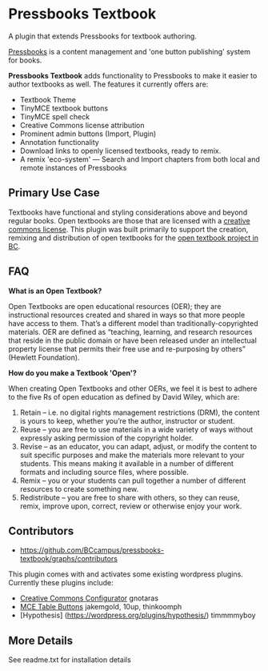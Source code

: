 Pressbooks Textbook
===================

A plugin that extends Pressbooks for textbook authoring.

[Pressbooks](https://github.com/pressbooks/pressbooks) is a content management and 'one button publishing' system for books.

**Pressbooks Textbook** adds functionality to Pressbooks to make it easier to author textbooks as well. The features it currently offers are:

* Textbook Theme
* TinyMCE textbook buttons
* TinyMCE spell check
* Creative Commons license attribution
* Prominent admin buttons (Import, Plugin)
* Annotation functionality
* Download links to openly licensed textbooks, ready to remix.
* A remix 'eco-system' — Search and Import chapters from both local and remote instances of Pressbooks

Primary Use Case
------------
Textbooks have functional and styling considerations above and beyond regular books. Open textbooks are those that are licensed with a [creative commons license](http://creativecommons.org).
This plugin was built primarily to support the creation, remixing and distribution of open textbooks for the [open textbook project in BC](http://open.bccampus.ca/about-2/).

FAQ
------------

**What is an Open Textbook?**

Open Textbooks are open educational resources (OER); they are instructional resources created and shared in ways so that more people have access to them.
That’s a different model than traditionally-copyrighted materials.
OER are defined as “teaching, learning, and research resources that reside in the public domain or have been released under an intellectual property license that permits their free use and re-purposing by others” (Hewlett Foundation).

**How do you make a Textbook 'Open'?**

When creating Open Textbooks and other OERs, we feel it is best to adhere to the five Rs of open education as defined by David Wiley, which are:

1. Retain – i.e. no digital rights management restrictions (DRM), the content is yours to keep, whether you’re the author, instructor or student.
2. Reuse – you are free to use materials in a wide variety of ways without expressly asking permission of the copyright holder.
3. Revise – as an educator, you can adapt, adjust, or modify the content to suit specific purposes and make the materials more relevant to your students. This means making it available in a number of different formats and including source files, where possible.
4. Remix – you or your students can pull together a number of different resources to create something new.
5. Redistribute – you are free to share with others, so they can reuse, remix, improve upon, correct, review or otherwise enjoy your work.

Contributors
------------
* https://github.com/BCcampus/pressbooks-textbook/graphs/contributors

This plugin comes with and activates some existing wordpress plugins. Currently these plugins include:
* [Creative Commons Configurator](https://github.com/gnotaras/wordpress-creative-commons-configurator) gnotaras
* [MCE Table Buttons](https://github.com/wp-plugins/mce-table-buttons) jakemgold, 10up, thinkoomph
* [Hypothesis] (https://wordpress.org/plugins/hypothesis/) timmmmyboy

More Details
------------

See readme.txt for installation details
